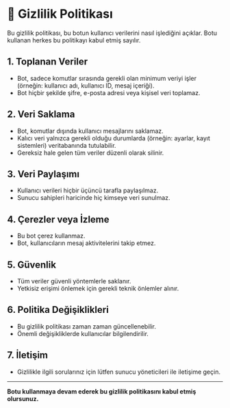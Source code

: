 # 🔐 Gizlilik Politikası

Bu gizlilik politikası, bu botun kullanıcı verilerini nasıl işlediğini açıklar. Botu kullanan herkes bu politikayı kabul etmiş sayılır.

## 1. Toplanan Veriler
- Bot, sadece komutlar sırasında gerekli olan minimum veriyi işler (örneğin: kullanıcı adı, kullanıcı ID, mesaj içeriği).
- Bot hiçbir şekilde şifre, e-posta adresi veya kişisel veri toplamaz.

## 2. Veri Saklama
- Bot, komutlar dışında kullanıcı mesajlarını saklamaz.
- Kalıcı veri yalnızca gerekli olduğu durumlarda (örneğin: ayarlar, kayıt sistemleri) veritabanında tutulabilir.
- Gereksiz hale gelen tüm veriler düzenli olarak silinir.

## 3. Veri Paylaşımı
- Kullanıcı verileri hiçbir üçüncü tarafla paylaşılmaz.
- Sunucu sahipleri haricinde hiç kimseye veri sunulmaz.

## 4. Çerezler veya İzleme
- Bu bot çerez kullanmaz.
- Bot, kullanıcıların mesaj aktivitelerini takip etmez.

## 5. Güvenlik
- Tüm veriler güvenli yöntemlerle saklanır.
- Yetkisiz erişimi önlemek için gerekli teknik önlemler alınır.

## 6. Politika Değişiklikleri
- Bu gizlilik politikası zaman zaman güncellenebilir.
- Önemli değişikliklerde kullanıcılar bilgilendirilir.

## 7. İletişim
- Gizlilikle ilgili sorularınız için lütfen sunucu yöneticileri ile iletişime geçin.

---

**Botu kullanmaya devam ederek bu gizlilik politikasını kabul etmiş olursunuz.**
